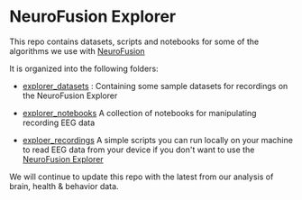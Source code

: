 # NeuroFusion Explorer

This repo contains datasets, scripts and notebooks for some of the algorithms we use with [NeuroFusion](https://usefusion.app/playground)

It is organized into the following folders:

- [explorer_datasets](./explorer_datasets/) : Containing some sample datasets for recordings on the NeuroFusion Explorer

- [explorer_notebooks](./explorer_notebooks/)  A collection of notebooks for manipulating recording EEG data

- [exploer_recordings](./explorer_recordings/) A simple scripts you can run locally on your machine to read EEG data from your device if you don't want to use the [NeuroFusion Explorer](https://usefusion.app/playground)


We will continue to update this repo with the latest from our analysis of brain, health & behavior data.